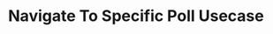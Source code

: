 ---
layout: default
title: Navigate To Specific Poll Usecase
nav_order: 5
has_children: false
parent: Use cases
---